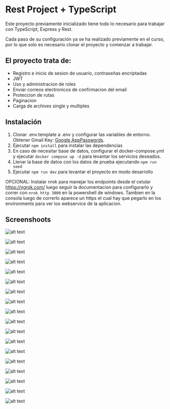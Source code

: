 # Rest Project + TypeScript

Este proyecto previamente inicializado tiene todo lo necesario para trabajar con TypeScript, Express y Rest.

Cada paso de su configuración ya se ha realizado previamente en el curso, por lo que solo es necesario clonar el proyecto y comenzar a trabajar.

## El proyecto trata de:
- Registro e inicio de sesion de usuario, contraseñas encriptadas
- JWT
- Uso y administracion de roles
- Enviar correos electronicos de confirmacion del email
- Proteccion de rutas
- Paginacion
- Carga de archives single y multiples


## Instalación

1. Clonar .env.template a .env y configurar las variables de entorno. Obtener Gmail Key: [Google AppPasswords](https://myaccount.google.com/u/0/apppasswords).
2. Ejecutar `npm install` para instalar las dependencias
3. En caso de necesitar base de datos, configurar el docker-compose.yml y ejecutar `docker compose up -d` para levantar los servicios deseados.
4. Llenar la base de datos con los datos de prueba ejecutando `npm run seed`
5. Ejecutar `npm run dev` para levantar el proyecto en modo desarrollo

OPCIONAL:
Instalar nrok para manejar los endpoints desde el celular https://ngrok.com/ luego seguir la documentacion para
configurarlo y correr con `nrok http 3000` en la powershell de windows. Tambien en la consola luego de correrlo aparece un https el cual hay que pegarlo en los environments para ver los webservice de la aplicacion.

## Screenshoots
![alt text](public/screenshoots/image.png)

![alt text](public/screenshoots/image2.png)

![alt text](public/screenshoots/image3.png)

![alt text](public/screenshoots/image4.png)

![alt text](public/screenshoots/image5.png)

![alt text](public/screenshoots/image6.png)

![alt text](public/screenshoots/image7.png)

![alt text](public/screenshoots/image8.png)

![alt text](public/screenshoots/image9.png)

![alt text](public/screenshoots/image10.png)

![alt text](public/screenshoots/image11.png)

![alt text](public/screenshoots/image12.png)

![alt text](public/screenshoots/image13.png)

![alt text](public/screenshoots/image14.png)

![alt text](public/screenshoots/image15.png)

![alt text](public/screenshoots/image16.png)

![alt text](public/screenshoots/image17.png)

![alt text](public/screenshoots/image18.png)














